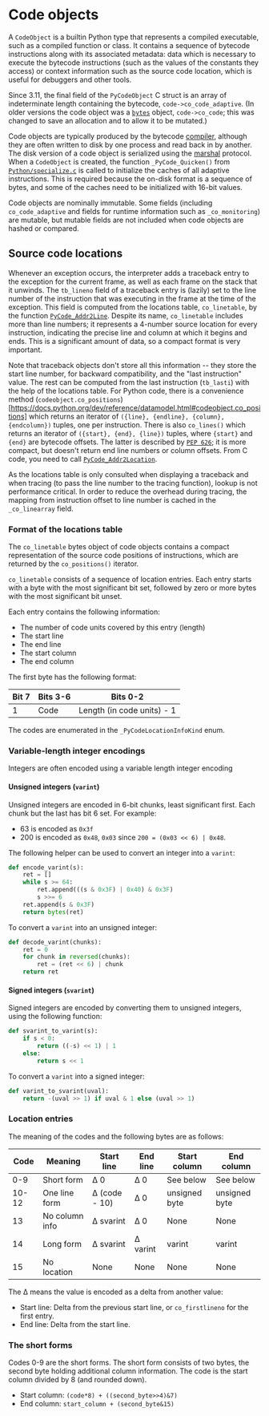 # Code objects

A `CodeObject` is a builtin Python type that represents a compiled executable,
such as a compiled function or class.
It contains a sequence of bytecode instructions along with its associated
metadata: data which is necessary to execute the bytecode instructions (such
as the values of the constants they access) or context information such as
the source code location, which is useful for debuggers and other tools.

Since 3.11, the final field of the `PyCodeObject` C struct is an array
of indeterminate length containing the bytecode, `code->co_code_adaptive`.
(In older versions the code object was a
[`bytes`](https://docs.python.org/dev/library/stdtypes.html#bytes)
object, `code->co_code`; this was changed to save an allocation and to
allow it to be mutated.)

Code objects are typically produced by the bytecode [compiler](compiler.md),
although they are often written to disk by one process and read back in by another.
The disk version of a code object is serialized using the
[marshal](https://docs.python.org/dev/library/marshal.html) protocol.
When a `CodeObject` is created, the function `_PyCode_Quicken()` from
[`Python/specialize.c`](../Python/specialize.c) is called to initialize
the caches of all adaptive instructions. This is required because the
on-disk format is a sequence of bytes, and some of the caches need to be
initialized with 16-bit values.

Code objects are nominally immutable.
Some fields (including `co_code_adaptive` and fields for runtime
information such as `_co_monitoring`) are mutable, but mutable fields are
not included when code objects are hashed or compared.

## Source code locations

Whenever an exception occurs, the interpreter adds a traceback entry to
the exception for the current frame, as well as each frame on the stack that
it unwinds.
The `tb_lineno` field of a traceback entry is (lazily) set to the line
number of the instruction that was executing in the frame at the time of
the exception.
This field is computed from the locations table, `co_linetable`, by the function
[`PyCode_Addr2Line`](https://docs.python.org/dev/c-api/code.html#c.PyCode_Addr2Line).
Despite its name, `co_linetable` includes more than line numbers; it represents
a 4-number source location for every instruction, indicating the precise line
and column at which it begins and ends. This is a significant amount of data,
so a compact format is very important.

Note that traceback objects don't store all this information -- they store the start line
number, for backward compatibility, and the "last instruction" value.
The rest can be computed from the last instruction (`tb_lasti`) with the help of the
locations table. For Python code, there is a convenience method
(`codeobject.co_positions`)[https://docs.python.org/dev/reference/datamodel.html#codeobject.co_positions]
which returns an iterator of `({line}, {endline}, {column}, {endcolumn})` tuples,
one per instruction.
There is also `co_lines()` which returns an iterator of `({start}, {end}, {line})` tuples,
where `{start}` and `{end}` are bytecode offsets.
The latter is described by [`PEP 626`](https://peps.python.org/pep-0626/); it is more
compact, but doesn't return end line numbers or column offsets.
From C code, you need to call
[`PyCode_Addr2Location`](https://docs.python.org/dev/c-api/code.html#c.PyCode_Addr2Location).

As the locations table is only consulted when displaying a traceback and when
tracing (to pass the line number to the tracing function), lookup is not
performance critical.
In order to reduce the overhead during tracing, the mapping from instruction offset to
line number is cached in the ``_co_linearray`` field.

### Format of the locations table

The `co_linetable` bytes object of code objects contains a compact
representation of the source code positions of instructions, which are
returned by the `co_positions()` iterator.

`co_linetable` consists of a sequence of location entries.
Each entry starts with a byte with the most significant bit set, followed by
zero or more bytes with the most significant bit unset.

Each entry contains the following information:

* The number of code units covered by this entry (length)
* The start line
* The end line
* The start column
* The end column

The first byte has the following format:

| Bit 7 | Bits 3-6 | Bits 0-2                   |
|-------|----------|----------------------------|
| 1     | Code     | Length (in code units) - 1 |

The codes are enumerated in the `_PyCodeLocationInfoKind` enum.

### Variable-length integer encodings

Integers are often encoded using a variable length integer encoding

#### Unsigned integers (`varint`)

Unsigned integers are encoded in 6-bit chunks, least significant first.
Each chunk but the last has bit 6 set.
For example:

* 63 is encoded as `0x3f`
* 200 is encoded as `0x48`, `0x03` since ``200 = (0x03 << 6) | 0x48``.

The following helper can be used to convert an integer into a `varint`:

```py
def encode_varint(s):
    ret = []
    while s >= 64:
        ret.append(((s & 0x3F) | 0x40) & 0x3F)
        s >>= 6
    ret.append(s & 0x3F)
    return bytes(ret)
```

To convert a `varint` into an unsigned integer:

```py
def decode_varint(chunks):
    ret = 0
    for chunk in reversed(chunks):
        ret = (ret << 6) | chunk
    return ret
```

#### Signed integers (`svarint`)

Signed integers are encoded by converting them to unsigned integers, using the following function:

```py
def svarint_to_varint(s):
    if s < 0:
        return ((-s) << 1) | 1
    else:
        return s << 1
```

To convert a `varint` into a signed integer:

```py
def varint_to_svarint(uval):
    return -(uval >> 1) if uval & 1 else (uval >> 1)
```

### Location entries

The meaning of the codes and the following bytes are as follows:

| Code  | Meaning        | Start line    | End line | Start column  | End column    |
|-------|----------------|---------------|----------|---------------|---------------|
| 0-9   | Short form     | Δ 0           | Δ 0      | See below     | See below     |
| 10-12 | One line form  | Δ (code - 10) | Δ 0      | unsigned byte | unsigned byte |
| 13    | No column info | Δ svarint     | Δ 0      | None          | None          |
| 14    | Long form      | Δ svarint     | Δ varint | varint        | varint        |
| 15    | No location    | None          | None     | None          | None          |

The Δ means the value is encoded as a delta from another value:

* Start line: Delta from the previous start line, or `co_firstlineno` for the first entry.
* End line: Delta from the start line.

### The short forms

Codes 0-9 are the short forms. The short form consists of two bytes,
the second byte holding additional column information. The code is the
start column divided by 8 (and rounded down).

* Start column: `(code*8) + ((second_byte>>4)&7)`
* End column: `start_column + (second_byte&15)`
